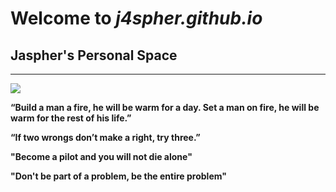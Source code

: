 # Welcome to *j4spher.github.io*
## Jaspher's Personal Space
---

![](https://i.imgflip.com/6wgepv.png)

**“Build a man a fire, he will be warm for a day. Set a man on fire, he will be warm for the rest of his life.”**

**“If two wrongs don’t make a right, try three.”**

**"Become a pilot and you will not die alone"**

**"Don't be part of a problem, be the entire problem"**
